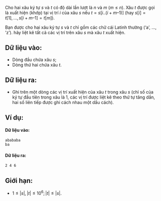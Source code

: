Cho hai xâu ký tự $s$ và $t$ có độ dài lần lượt là $n$ và $m\ (m ≤ n)$. Xâu $t$ được gọi là xuất hiện (khớp) tại vị trí $i$ của xâu $s$ nếu $t = s[i..(i + m – 1)]$ (hay $s[i] = t[1], ..., s[i + m – 1] = t[m]$).

Bạn được cho hai xâu ký tự $s$ và $t$ chỉ gồm các chữ cái Latinh thường (‘a’, …, ’z’). hãy liệt kê tất cả các vị trí trên xâu $s$ mà xâu $t$ xuất hiện.

## Dữ liệu vào:
- Dòng đầu chứa xâu $s$;
- Dòng thứ hai chứa xâu $t$.

## Dữ liệu ra:
- Ghi trên một dòng các vị trí xuất hiện của xâu $t$ trong xâu $s$ (chỉ số của ký tự đầu tiên trong xâu là $1$, các vị trí được liệt kê theo thứ tự tăng dần, hai số liên tiếp được ghi cách nhau một dấu cách).

## Ví dụ:
#### Dữ liệu vào:
```
abababa
ba
```

#### Dữ liệu ra:
```
2 4 6
```

## Giới hạn:
- $1 ≤ |s|, |t| ≤ 10^6; |t| ≤ |s|$.